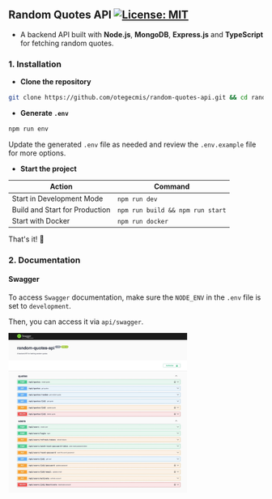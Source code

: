 ## Random Quotes API [![License: MIT](https://img.shields.io/badge/License-MIT-yellow.svg)](https://github.com/otegecmis/random-quotes-api/blob/main/LICENSE.md)

- A backend API built with **Node.js**, **MongoDB**, **Express.js** and **TypeScript** for fetching random quotes.

### 1. Installation

- **Clone the repository**

```sh
git clone https://github.com/otegecmis/random-quotes-api.git && cd random-quotes-api
```

- **Generate `.env`**

```sh
npm run env
```

Update the generated `.env` file as needed and review the `.env.example` file for more options.

- **Start the project**

| Action                                 | Command                             |
| -------------------------------------- | ----------------------------------- |
| Start in Development Mode              | `npm run dev`                       |
| Build and Start for Production         | `npm run build && npm run start`    |
| Start with Docker                      | `npm run docker`                    |

That's it! 🥳

### 2. Documentation

#### Swagger

To access `Swagger` documentation, make sure the `NODE_ENV` in the `.env` file is set to `development`.

Then, you can access it via `api/swagger`.

<div style="float: left;">
    <img src="assets/swagger.jpeg" style="width: 70%;" />
</div>


